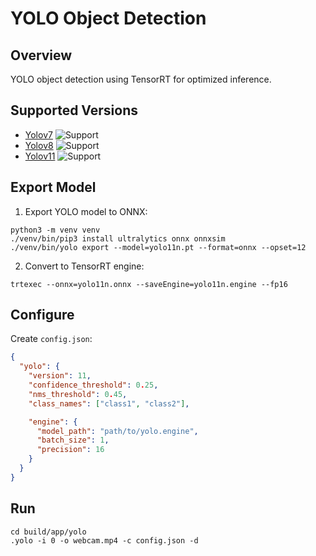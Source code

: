 # YOLO Object Detection

## Overview
YOLO object detection using TensorRT for optimized inference.

## Supported Versions
- [Yolov7](https://github.com/WongKinYiu/yolov7) ![Support](https://img.shields.io/badge/support-yes-brightgreen.svg)
- [Yolov8](https://github.com/ultralytics/ultralytics/blob/main/docs/en/models/yolov8.md) ![Support](https://img.shields.io/badge/support-yes-brightgreen.svg)
- [Yolov11](https://github.com/ultralytics/ultralytics/tree/main) ![Support](https://img.shields.io/badge/support-yes-brightgreen.svg)

## Export Model
1. Export YOLO model to ONNX:
```shell
python3 -m venv venv
./venv/bin/pip3 install ultralytics onnx onnxsim
./venv/bin/yolo export --model=yolo11n.pt --format=onnx --opset=12
```

2. Convert to TensorRT engine:
```shell
trtexec --onnx=yolo11n.onnx --saveEngine=yolo11n.engine --fp16
```

## Configure
Create `config.json`:
```json
{
  "yolo": {
    "version": 11,
    "confidence_threshold": 0.25,
    "nms_threshold": 0.45,
    "class_names": ["class1", "class2"],

    "engine": {
      "model_path": "path/to/yolo.engine",
      "batch_size": 1,
      "precision": 16
    }
  }
}
```

## Run
```shell
cd build/app/yolo
.yolo -i 0 -o webcam.mp4 -c config.json -d
```